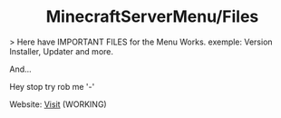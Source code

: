 <h1 align="center"> MinecraftServerMenu/Files </h1>
> Here have IMPORTANT FILES for the Menu Works. exemple: Version Installer, Updater and more.

And...

Hey stop try rob me '-'

Website: [Visit](https://gabrielramires.github.io/MinecraftServerMenu) (WORKING)
